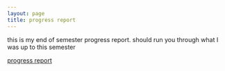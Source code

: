 ```yaml
---
layout: page
title: progress report
---
```


this is my end of semester progress report. should run you through what I was up to this semester

[progress report](https://drive.google.com/file/d/1yPJBTO-FxpbMah1DCXtiWUPIQlO4kDwu/view?usp=sharing)
